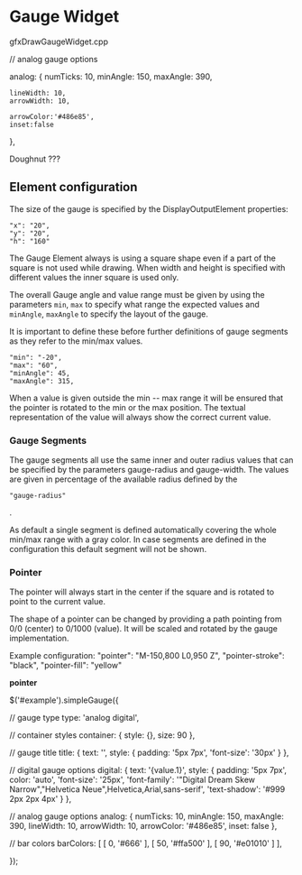 # Gauge Widget

gfxDrawGaugeWidget.cpp


  // analog gauge options

  analog: {
    numTicks: 10,
    minAngle: 150,
    maxAngle: 390,

    lineWidth: 10,
    arrowWidth: 10,

    arrowColor:'#486e85',
    inset:false
  },


Doughnut ???


## Element configuration

The size of the gauge is specified by the DisplayOutputElement properties:

    "x": "20",
    "y": "20",
    "h": "160"

The Gauge Element always is using a square shape even if a part of the square is not used while drawing. When width and height
is specified with different values the inner square is used only.

The overall Gauge angle and value range must be given by using the parameters `min`, `max` to specify what range the expected
values and `minAngle`, `maxAngle` to specify the layout of the gauge.

It is important to define these before further definitions of gauge segments as they refer to the min/max values.

    "min": "-20",
    "max": "60",
    "minAngle": 45,
    "maxAngle": 315,

When a value is given outside the min -- max range it will be ensured that the pointer is rotated to the min or the max position.
The textual representation of the value will always show the correct current value.


### Gauge Segments

The gauge segments all use the same inner and outer radius values that can be specified by the parameters gauge-radius and gauge-width.
The values are given in percentage of the available radius defined by the

    "gauge-radius"
.

As default a single segment is defined automatically covering the whole min/max range with a gray color.
In case segments are defined in the configuration this default segment will not be shown.


### Pointer

The pointer will always start in the center if the square and is rotated to point to the current value.

The shape of a pointer can be changed by providing a path pointing from 0/0 (center) to 0/1000 (value). It will be scaled and
rotated by the gauge implementation.

Example configuration:
  "pointer": "M-150,800 L0,950 Z",
  "pointer-stroke": "black",
  "pointer-fill": "yellow"


**pointer**

$('#example').simpleGauge({

  // gauge type
  type: 'analog digital',

  // container styles
  container: {
    style: {},
    size: 90
  },

  // gauge title
  title: {
    text: '',
    style: {
      padding: '5px 7px',
      'font-size': '30px'
    }
  },

  // digital gauge options
  digital: {
    text: '{value.1}',
    style: {
      padding: '5px 7px',
      color: 'auto',
      'font-size': '25px',
      'font-family': '"Digital Dream Skew Narrow","Helvetica Neue",Helvetica,Arial,sans-serif',
      'text-shadow': '#999 2px 2px 4px'
    }
  },

  // analog gauge options
  analog: {
    numTicks: 10,
    minAngle: 150,
    maxAngle: 390,
    lineWidth: 10,
    arrowWidth: 10,
    arrowColor: '#486e85',
    inset: false
  },

  // bar colors
  barColors: [
    [ 0,  '#666' ],
    [ 50, '#ffa500' ],
    [ 90, '#e01010' ]
  ],
  
});
